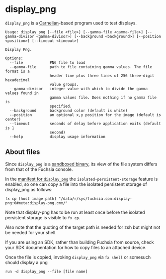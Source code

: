 # display_png

`display_png` is a [Carnelian](https://fuchsia.googlesource.com/fuchsia/+/HEAD/src/lib/ui/carnelian/)-based program used to test displays.

    Usage: display_png [--file <file>] [--gamma-file <gamma-file>] [--gamma-divisor <gamma-divisor>] [--background <background>] [--position <position>] [--timeout <timeout>]

    Display Png.

    Options:
      --file            PNG file to load
      --gamma-file      path to file containing gamma values. The file format is a
                        header line plus three lines of 256 three-digit hexadecimal
                        value groups.
      --gamma-divisor   integer value with which to divide the gamma values found in
                        gamma values file. Does nothing if no gamma file is
                        specified.
      --background      background color (default is white)
      --position        an optional x,y position for the image (default is center)
      --timeout         seconds of delay before application exits (default is 1
                        second)
      --help            display usage information

## About files

Since `display_png` is a [sandboxed binary](https://fuchsia.dev/fuchsia-src/concepts/framework/sandboxing?hl=en), its view of the file system differs from that of the Fuchsia console.

In the [manifest for `display_png`](https://fuchsia.dev/fuchsia-src/concepts/components/v1/component_manifests) the `isolated-persistent-storage` feature is enabled, so one can copy a file into the isolated persistent storage of display_png as follows:

    fx cp [host image path] "/data/r/sys/fuchsia.com:display-png:0#meta:display-png.cmx/"

Note that display-png has to be run at least once before the isolated persistent storage is visible to `fx cp`.

Also note that the quoting of the target path is needed for zsh but might not be needed for your shell.

If you are using an SDK, rather than building Fuchsia from source, check your SDK documentation for how to copy files to an attached device.

Once the file is copied, invoking `display_png` via `fx shell` or somesuch should display a png

    run -d display_png --file [file name]

